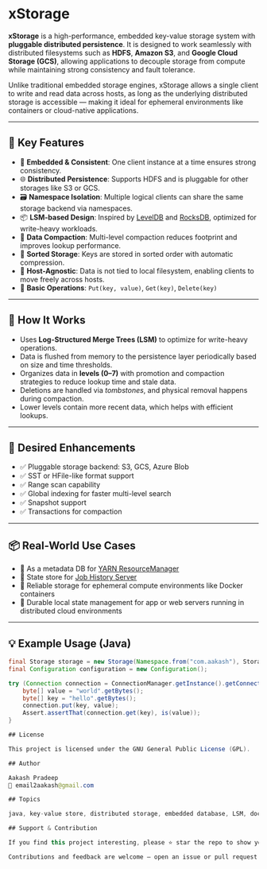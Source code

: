# xStorage

**xStorage** is a high-performance, embedded key-value storage system with **pluggable distributed persistence**. It is designed to work seamlessly with distributed filesystems such as **HDFS**, **Amazon S3**, and **Google Cloud Storage (GCS)**, allowing applications to decouple storage from compute while maintaining strong consistency and fault tolerance.

Unlike traditional embedded storage engines, xStorage allows a single client to write and read data across hosts, as long as the underlying distributed storage is accessible — making it ideal for ephemeral environments like containers or cloud-native applications.

---

## 🚀 Key Features

- 🔐 **Embedded & Consistent**: One client instance at a time ensures strong consistency.
- 🌐 **Distributed Persistence**: Supports HDFS and is pluggable for other storages like S3 or GCS.
- 🗃️ **Namespace Isolation**: Multiple logical clients can share the same storage backend via namespaces.
- 📦 **LSM-based Design**: Inspired by [LevelDB](https://github.com/google/leveldb) and [RocksDB](https://rocksdb.org/), optimized for write-heavy workloads.
- 🔁 **Data Compaction**: Multi-level compaction reduces footprint and improves lookup performance.
- 📄 **Sorted Storage**: Keys are stored in sorted order with automatic compression.
- 💾 **Host-Agnostic**: Data is not tied to local filesystem, enabling clients to move freely across hosts.
- 🔄 **Basic Operations**: `Put(key, value)`, `Get(key)`, `Delete(key)`

---

## 🧠 How It Works

- Uses **Log-Structured Merge Trees (LSM)** to optimize for write-heavy operations.
- Data is flushed from memory to the persistence layer periodically based on size and time thresholds.
- Organizes data in **levels (0–7)** with promotion and compaction strategies to reduce lookup time and stale data.
- Deletions are handled via *tombstones*, and physical removal happens during compaction.
- Lower levels contain more recent data, which helps with efficient lookups.

---

## 🌟 Desired Enhancements

- ✅ Pluggable storage backend: S3, GCS, Azure Blob
- ✅ SST or HFile-like format support
- ✅ Range scan capability
- ✅ Global indexing for faster multi-level search
- ✅ Snapshot support
- ✅ Transactions for compaction

---

## 📦 Real-World Use Cases

- 🔹 As a metadata DB for [YARN ResourceManager](https://hortonworks.com/blog/apache-hadoop-yarn-resourcemanager/)
- 🔹 State store for [Job History Server](https://hadoop.apache.org/docs/current/hadoop-mapreduce-client/hadoop-mapreduce-client-hs/HistoryServerRest.html)
- 🔹 Reliable storage for ephemeral compute environments like Docker containers
- 🔹 Durable local state management for app or web servers running in distributed cloud environments

---

## 💡 Example Usage (Java)

```java
final Storage storage = new Storage(Namespace.from("com.aakash"), StorageName.from("test"));
final Configuration configuration = new Configuration();

try (Connection connection = ConnectionManager.getInstance().getConnection(storage, configuration)) {
    byte[] value = "world".getBytes();
    byte[] key = "hello".getBytes();
    connection.put(key, value);
    Assert.assertThat(connection.get(key), is(value));
}

## License

This project is licensed under the GNU General Public License (GPL).

## Author

Aakash Pradeep
📧 email2aakash@gmail.com

## Topics

java, key-value store, distributed storage, embedded database, LSM, docker, ephemeral compute, persistent storage, HDFS, S3, GCS

## Support & Contribution

If you find this project interesting, please ⭐️ star the repo to show your support!

Contributions and feedback are welcome — open an issue or pull request to get involved.
